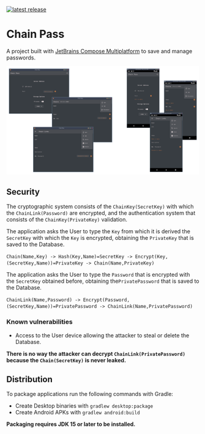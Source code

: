 [![latest release](https://img.shields.io/github/v/release/sunlandx/chain-pass?color=brightgreen&label=latest%20release)](https://github.com/sunlandx/chain-pass/releases/latest)

# Chain Pass

A project built with [JetBrains Compose Multiplatform](https://www.jetbrains.com/lp/compose-mpp/)
to save and manage passwords.

![](artwork/chain-pass-showcase.png)

## Security

The cryptographic system consists of the `ChainKey(SecretKey)` with which the `ChainLink(Password)` are encrypted, and the 
authentication system that consists of the `ChainKey(PrivateKey)` validation.

The application asks the User to type the `Key` from which it is derived the `SecretKey` with which the `Key` is encrypted, 
obtaining the `PrivateKey` that is saved to the Database.

`Chain(Name,Key) -> Hash(Key,Name)=SecretKey -> Encrypt(Key,(SecretKey,Name))=PrivateKey -> Chain(Name,PrivateKey)`

The application asks the User to type the `Password` that is encrypted with the `SecretKey` obtained before, obtaining 
the`PrivatePassword` that is saved to the Database.

`ChainLink(Name,Password) -> Encrypt(Password,(SecretKey,Name))=PrivatePassword -> ChainLink(Name,PrivatePassword)`

### Known vulnerabilities

- Access to the User device allowing the attacker to steal or delete the Database.

**There is no way the attacker can decrypt `ChainLink(PrivatePassword)` because the `Chain(SecretKey)` is never leaked.**

## Distribution

To package applications run the following commands with Gradle:

- Create Desktop binaries with `gradlew desktop:package`
- Create Android APKs with `gradlew android:build`

**Packaging requires JDK 15 or later to be installed.**